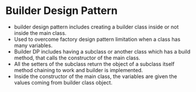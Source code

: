 # Builder Design Pattern    
- builder design pattern includes creating a builder class inside or not inside the main class.
- Used to overcome factory design pattern limitation when a class has many variables. 
- Builder DP includes having a subclass or another class which has a build method, that calls the constructor of the main class.
- All the setters of the subclass return the object of a subclass itself method chaining to work and builder is implemented. 
- Inside the constructor of the main class, the variables are given the values coming from builder class object.